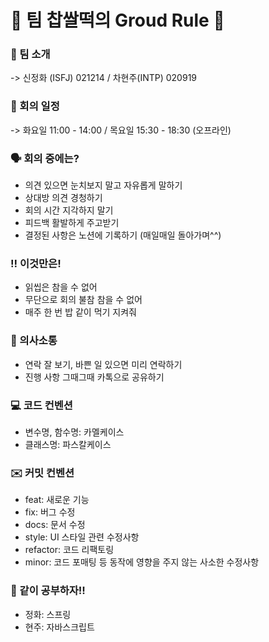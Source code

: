 # :dango: 팀 찹쌀떡의 Groud Rule :dango:

### :raised_hands: 팀 소개
-> 신정화 (ISFJ) 021214 / 차현주(INTP) 020919

### :calendar: 회의 일정
-> 화요일 11:00 - 14:00 / 목요일 15:30 - 18:30 (오프라인)

### :speaking_head: 회의 중에는?
- 의견 있으면 눈치보지 말고 자유롭게 말하기
- 상대방 의견 경청하기
- 회의 시간 지각하지 말기
- 피드백 활발하게 주고받기
- 결정된 사항은 노션에 기록하기 (매일매일 돌아가며^^)

### :bangbang: 이것만은!
- 읽씹은 참을 수 없어
- 무단으로 회의 불참 참을 수 없어
- 매주 한 번 밥 같이 먹기 지켜줘

### :speech_balloon: 의사소통
- 연락 잘 보기, 바쁜 일 있으면 미리 연락하기 
- 진행 사항 그때그때 카톡으로 공유하기

### :computer: 코드 컨벤션
- 변수명, 함수명: 카멜케이스
- 클래스명: 파스칼케이스

### :envelope: 커밋 컨벤션
- feat: 새로운 기능
- fix: 버그 수정
- docs: 문서 수정
- style: UI 스타일 관련 수정사항
- refactor: 코드 리팩토링
- minor: 코드 포매팅 등 동작에 영향을 주지 않는 사소한 수정사항

### :pencil: 같이 공부하자!!
- 정화: 스프링
- 현주: 자바스크립트
